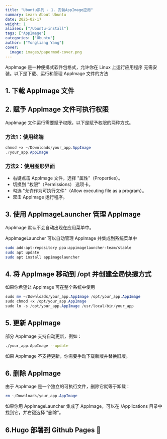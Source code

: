 ```yaml
---
title: "Ubuntu系列 - 1. 安装AppImage应用"
summary: Learn About Ubuntu
date: 2025-02-17
weight: 1
aliases: ["/Ubuntu-install"]
tags: ["AppImage"]
categories: ["Ubuntu"]
author: ["Yongliang Yang"]
cover:
  image: images/papermod-cover.png
---
```


AppImage 是一种便携式软件包格式，允许你在 Linux 上运行应用程序 无需安装。以下是下载、运行和管理 AppImage 文件的方法

## 1. 下载 AppImage 文件


## 2. 赋予 AppImage 文件可执行权限

AppImage 文件运行需要赋予权限，以下是赋予权限的两种方式。

### 方法1：使用终端

```Powershell
chmod +x ~/Downloads/your_app.AppImage
./your_app.AppImage
```

### 方法2：使用图形界面
- 右键点击 AppImage 文件，选择 "属性"（Properties）。
- 切换到 "权限"（Permissions） 选项卡。
- 勾选 "允许作为可执行文件"（Allow executing file as a program）。
- 双击 AppImage 运行程序。


## 3. 使用 AppImageLauncher 管理 AppImage

AppImage 默认不会自动出现在应用菜单中。

AppImageLauncher 可以自动管理 AppImage 并集成到系统菜单中

```bash
sudo add-apt-repository ppa:appimagelauncher-team/stable
sudo apt update
sudo apt install appimagelauncher
```


## 4. 将 AppImage 移动到 /opt 并创建全局快捷方式

如果你希望让 AppImage 可在整个系统中使用

```Powershell
sudo mv ~/Downloads/your_app.AppImage /opt/your_app.AppImage
sudo chmod +x /opt/your_app.AppImage
sudo ln -s /opt/your_app.AppImage /usr/local/bin/your_app
```



## 5. 更新 AppImage

部分 AppImage 支持自动更新，例如：
```bash
./your_app.AppImage --update
```
如果 AppImage 不支持更新，你需要手动下载新版并替换旧版。

## 6. 删除 AppImage

由于 AppImage 是一个独立的可执行文件，删除它就等于卸载：

```Powershell
rm ~/Downloads/your_app.AppImage
```

如果你用 AppImageLauncher 集成了 AppImage，可以在 /Applications 目录中找到它，并右键选择 "删除"。




## 6.Hugo 部署到 Github Pages 🚀








